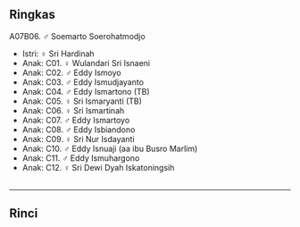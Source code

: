 ## Ringkas

A07B06. ♂ Soemarto Soerohatmodjo
	<br/>

*	Istri: ♀ Sri Hardinah
	<br/>
*	Anak: C01. ♀ Wulandari Sri Isnaeni
*	Anak: C02. ♂ Eddy Ismoyo
*	Anak: C03. ♂ Eddy Ismudjayanto
*	Anak: C04. ♂ Eddy Ismartono (TB)
*	Anak: C05. ♀ Sri Ismaryanti (TB)
*	Anak: C06. ♀ Sri Ismartinah
*	Anak: C07. ♂ Eddy Ismartoyo
*	Anak: C08. ♂ Eddy Isbiandono
*	Anak: C09. ♀ Sri Nur Isdayanti
*	Anak: C10. ♂ Eddy Isnuaji (aa ibu Busro Marlim)
*	Anak: C11. ♂ Eddy Ismuhargono
*	Anak: C12. ♀ Sri Dewi Dyah Iskatoningsih
	<br/><br/>

-- -- --

## Rinci
